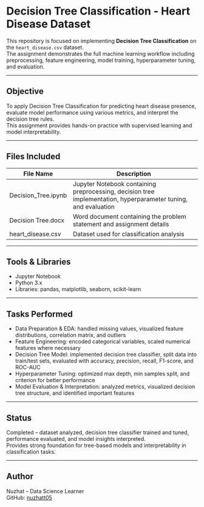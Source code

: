 # Decision Tree Classification - Heart Disease Dataset

This repository is focused on implementing **Decision Tree Classification** on the `heart_disease.csv` dataset.  
The assignment demonstrates the full machine learning workflow including preprocessing, feature engineering, model training, hyperparameter tuning, and evaluation.

---

## Objective
To apply Decision Tree Classification for predicting heart disease presence, evaluate model performance using various metrics, and interpret the decision tree rules.  
This assignment provides hands-on practice with supervised learning and model interpretability.

---

## Files Included

| File Name                   | Description |
| ---------------------------- | ------------------------------------------------------------ |
| Decision_Tree.ipynb          | Jupyter Notebook containing preprocessing, decision tree implementation, hyperparameter tuning, and evaluation |
| Decision Tree.docx           | Word document containing the problem statement and assignment details |
| heart_disease.csv            | Dataset used for classification analysis |

---

## Tools & Libraries
* Jupyter Notebook  
* Python 3.x  
* Libraries: pandas, matplotlib, seaborn, scikit-learn  

---

## Tasks Performed
* Data Preparation & EDA: handled missing values, visualized feature distributions, correlation matrix, and outliers  
* Feature Engineering: encoded categorical variables, scaled numerical features where necessary  
* Decision Tree Model: implemented decision tree classifier, split data into train/test sets, evaluated with accuracy, precision, recall, F1-score, and ROC-AUC  
* Hyperparameter Tuning: optimized max depth, min samples split, and criterion for better performance  
* Model Evaluation & Interpretation: analyzed metrics, visualized decision tree structure, and identified important features  

---

## Status
Completed – dataset analyzed, decision tree classifier trained and tuned, performance evaluated, and model insights interpreted.  
Provides strong foundation for tree-based models and interpretability in classification tasks.

---

## Author
Nuzhat – Data Science Learner  
GitHub: [nuzhatt05](https://github.com/nuzhatt05)
